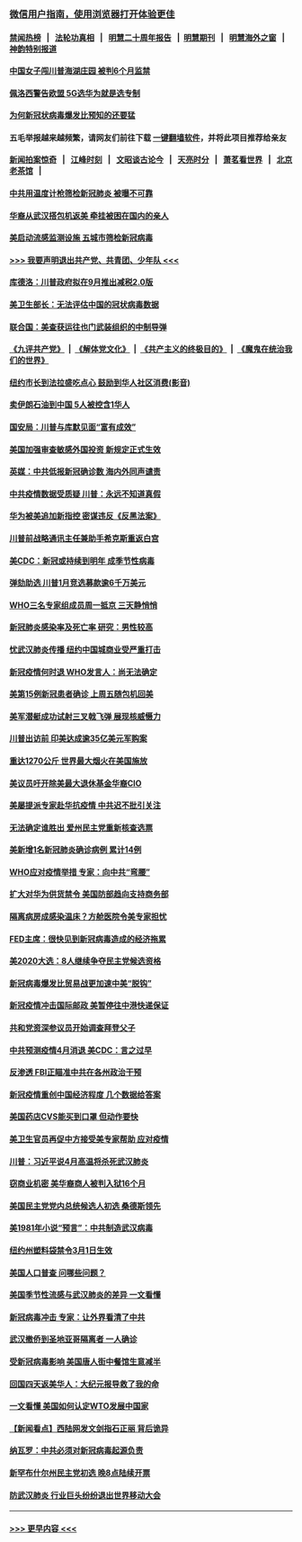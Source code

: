 ### [微信用户指南，使用浏览器打开体验更佳](https://github.com/gfw-breaker/banned-news1/blob/master/indexes/wechat-guide.md?t=0)
#### [禁闻热榜](热点新闻.md?t=0)  &nbsp;&nbsp;|&nbsp;&nbsp; [法轮功真相](https://github.com/gfw-breaker/truth/blob/master/README.md?t=0) &nbsp;&nbsp;|&nbsp;&nbsp; [明慧二十周年报告](https://github.com/gfw-breaker/mh-reports/blob/master/README.md?t=0) &nbsp;&nbsp;|&nbsp;&nbsp;[明慧期刊](https://github.com/gfw-breaker/mh-qikan) &nbsp;&nbsp;|&nbsp;&nbsp; [明慧海外之窗](https://github.com/gfw-breaker/mh-news/blob/master/README.md?t=0) &nbsp;&nbsp;|&nbsp;&nbsp; [神韵特别报道](https://github.com/gfw-breaker/mh-news/blob/master/shenyun.md?t=0)
#### [中国女子闯川普海湖庄园 被判6个月监禁](../pages/nsc412/n11869919.md?t=02150755) 
#### [佩洛西警告欧盟 5G选华为就是选专制](../pages/nsc412/n11869898.md?t=02150755) 
#### [为何新冠状病毒爆发比预知的还要猛](../pages/nsc412/n11869828.md?t=02150755) 
#### 五毛举报越来越频繁，请网友们前往下载 [一键翻墙软件](https://github.com/gfw-breaker/ssr-accounts)，并将此项目推荐给亲友
#### [新闻拍案惊奇](https://github.com/gfw-breaker/banned-news1/blob/master/pages/link4.md) &nbsp;&nbsp;|&nbsp;&nbsp; [江峰时刻](https://github.com/gfw-breaker/banned-news1/blob/master/pages/link4.md) &nbsp;&nbsp;|&nbsp;&nbsp; [文昭谈古论今](https://github.com/gfw-breaker/banned-news1/blob/master/pages/link4.md) &nbsp;&nbsp;|&nbsp;&nbsp; [天亮时分](https://github.com/gfw-breaker/banned-news1/blob/master/pages/link4.md) &nbsp;&nbsp;|&nbsp;&nbsp; [萧茗看世界](https://github.com/gfw-breaker/banned-news1/blob/master/pages/link4.md) &nbsp;&nbsp;|&nbsp;&nbsp; [北京老茶馆](https://github.com/gfw-breaker/banned-news1/blob/master/pages/link4.md) &nbsp;&nbsp;|&nbsp;&nbsp; 
#### [中共用温度计枪筛检新冠肺炎 被曝不可靠](../pages/nsc412/n11869707.md?t=02150755) 
#### [华裔从武汉搭包机返美 牵挂被困在国内的亲人](../pages/nsc412/n11869711.md?t=02150755) 
#### [美启动流感监测设施 五城市筛检新冠病毒](../pages/nsc412/n11869689.md?t=02150755) 
#### [>>> 我要声明退出共产党、共青团、少年队 <<<](https://github.com/begood0513/goodnews/blob/master/quit/letter.md) 
#### [库德洛：川普政府拟在9月推出减税2.0版](../pages/nsc412/n11869627.md?t=02150755) 
#### [美卫生部长：无法评估中国的冠状病毒数据](../pages/nsc412/n11869301.md?t=02150755) 
#### [联合国：美查获运往也门武装组织的中制导弹](../pages/nsc412/n11868677.md?t=02150755) 
#### [《九评共产党》](https://github.com/begood0513/9ping.md/blob/master/README.md) &nbsp;|&nbsp; [《解体党文化》](../../../../jtdwh.md/blob/master/README.md)  &nbsp;|&nbsp; [《共产主义的终极目的》](../../../../gczydzjmd.md/blob/master/README.md) &nbsp;|&nbsp; [《魔鬼在统治我们的世界》](../../../../mgztzwmdsj.md/blob/master/README.md) 
#### [纽约市长到法拉盛吃点心  鼓励到华人社区消费(影音)](../pages/nsc412/n11868197.md?t=02150755) 
#### [卖伊朗石油到中国  5人被控含1华人](../pages/nsc412/n11867988.md?t=02150755) 
#### [国安局：川普与库默见面“富有成效”](../pages/nsc412/n11867976.md?t=02150755) 
#### [美国加强审查敏感外国投资 新规定正式生效](../pages/nsc412/n11868041.md?t=02150755) 
#### [英媒：中共低报新冠确诊数 海内外同声谴责](../pages/nsc412/n11867421.md?t=02150755) 
#### [中共疫情数据受质疑 川普：永远不知道真假](../pages/nsc412/n11867195.md?t=02150755) 
#### [华为被美追加新指控 密谋违反《反黑法案》](../pages/nsc412/n11867191.md?t=02150755) 
#### [川普前战略通讯主任兼助手希克斯重返白宫](../pages/nsc412/n11867104.md?t=02150755) 
#### [美CDC：新冠或持续到明年 成季节性病毒](../pages/nsc412/n11867279.md?t=02150755) 
#### [弹劾助选 川普1月竞选募款逾6千万美元](../pages/nsc412/n11866950.md?t=02150755) 
#### [WHO三名专家组成员周一抵京 三天静悄悄](../pages/nsc412/n11866947.md?t=02150755) 
#### [新冠肺炎感染率及死亡率 研究：男性较高](../pages/nsc412/n11866956.md?t=02150755) 
#### [忧武汉肺炎传播 纽约中国城商业受严重打击](../pages/nsc412/n11866902.md?t=02150755) 
#### [新冠疫情何时退 WHO发言人：尚无法确定](../pages/nsc412/n11866864.md?t=02150755) 
#### [美第15例新冠患者确诊 上周五随包机回美](../pages/nsc412/n11866852.md?t=02150755) 
#### [美军潜艇成功试射三叉戟飞弹 展现核威慑力](../pages/nsc412/n11866046.md?t=02150755) 
#### [川普出访前 印美达成逾35亿美元军购案](../pages/nsc412/n11865444.md?t=02150755) 
#### [重达1270公斤 世界最大烟火在美国施放](../pages/nsc412/n11865198.md?t=02150755) 
#### [美议员吁开除美最大退休基金华裔CIO](../pages/nsc412/n11865230.md?t=02150755) 
#### [美屡提派专家赴华抗疫情 中共迟不批引关注](../pages/nsc412/n11864719.md?t=02150755) 
#### [无法确定谁胜出 爱州民主党重新核查选票](../pages/nsc412/n11864830.md?t=02150755) 
#### [美新增1名新冠肺炎确诊病例 累计14例](../pages/nsc412/n11864893.md?t=02150755) 
#### [WHO应对疫情举措 专家：向中共“弯腰”](../pages/nsc412/n11864727.md?t=02150755) 
#### [扩大对华为供货禁令 美国防部趋向支持商务部](../pages/nsc412/n11864773.md?t=02150755) 
#### [隔离病房成感染温床？方舱医院令美专家担忧](../pages/nsc412/n11864575.md?t=02150755) 
#### [FED主席：很快见到新冠病毒造成的经济拖累](../pages/nsc412/n11864507.md?t=02150755) 
#### [美2020大选：8人继续争夺民主党候选资格](../pages/nsc412/n11864327.md?t=02150755) 
#### [新冠病毒爆发比贸易战更加速中美“脱钩”](../pages/nsc412/n11864470.md?t=02150755) 
#### [新冠疫情冲击国际邮政 美暂停往中港快递保证](../pages/nsc412/n11864207.md?t=02150755) 
#### [共和党资深参议员开始调查拜登父子](../pages/nsc412/n11863984.md?t=02150755) 
#### [中共预测疫情4月消退 美CDC：言之过早](../pages/nsc412/n11864310.md?t=02150755) 
#### [反渗透 FBI正瞄准中共在各州政治干预](../pages/nsc412/n11864300.md?t=02150755) 
#### [新冠疫情重创中国经济程度 几个数据给答案](../pages/nsc412/n11864203.md?t=02150755) 
#### [美国药店CVS能买到口罩 但动作要快](../pages/nsc412/n11862438.md?t=02150755) 
#### [美卫生官员再促中方接受美专家帮助 应对疫情](../pages/nsc412/n11864043.md?t=02150755) 
#### [川普：习近平说4月高温将杀死武汉肺炎](../pages/nsc412/n11860814.md?t=02150755) 
#### [窃商业机密 美华裔商人被判入狱16个月](../pages/nsc412/n11863911.md?t=02150755) 
#### [美国民主党党内总统候选人初选 桑德斯领先](../pages/nsc412/n11863475.md?t=02150755) 
#### [美1981年小说“预言”：中共制造武汉病毒](../pages/nsc412/n11863306.md?t=02150755) 
#### [纽约州塑料袋禁令3月1日生效](../pages/nsc412/n11862832.md?t=02150755) 
#### [美国人口普查  问哪些问题？](../pages/nsc412/n11862808.md?t=02150755) 
#### [美国季节性流感与武汉肺炎的差异 一文看懂](../pages/nsc412/n11862428.md?t=02150755) 
#### [新冠病毒冲击 专家：让外界看清了中共](../pages/nsc412/n11862280.md?t=02150755) 
#### [武汉撤侨到圣地亚哥隔离者 一人确诊](../pages/nsc412/n11862460.md?t=02150755) 
#### [受新冠病毒影响 美国唐人街中餐馆生意减半](../pages/nsc412/n11861940.md?t=02150755) 
#### [回国四天返美华人：大纪元报导救了我的命](../pages/nsc412/n11862181.md?t=02150755) 
#### [一文看懂 美国如何认定WTO发展中国家](../pages/nsc412/n11862051.md?t=02150755) 
#### [【新闻看点】西陆网发文剑指石正丽 背后诡异](../pages/nsc412/n11861792.md?t=02150755) 
#### [纳瓦罗：中共必须对新冠病毒起源负责](../pages/nsc412/n11861810.md?t=02150755) 
#### [新罕布什尔州民主党初选 晚8点陆续开票](../pages/nsc412/n11861872.md?t=02150755) 
#### [防武汉肺炎 行业巨头纷纷退出世界移动大会](../pages/nsc412/n11861795.md?t=02150755) 

----
#### [ >>> 更早内容 <<< ](../indexes/nsc412-earlier.md)
